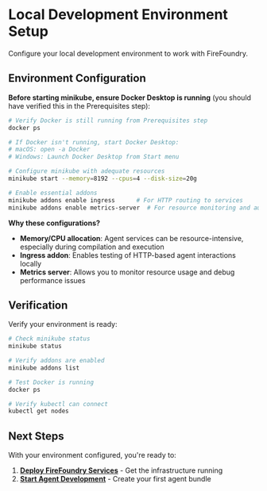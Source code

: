 # Local Development Environment Setup

Configure your local development environment to work with FireFoundry.

## Environment Configuration

**Before starting minikube, ensure Docker Desktop is running** (you should have verified this in the Prerequisites step):

```bash
# Verify Docker is still running from Prerequisites step
docker ps

# If Docker isn't running, start Docker Desktop:
# macOS: open -a Docker
# Windows: Launch Docker Desktop from Start menu

# Configure minikube with adequate resources
minikube start --memory=8192 --cpus=4 --disk-size=20g

# Enable essential addons
minikube addons enable ingress      # For HTTP routing to services
minikube addons enable metrics-server  # For resource monitoring and autoscaling

```

**Why these configurations?**

- **Memory/CPU allocation**: Agent services can be resource-intensive, especially during compilation and execution
- **Ingress addon**: Enables testing of HTTP-based agent interactions locally
- **Metrics server**: Allows you to monitor resource usage and debug performance issues

## Verification

Verify your environment is ready:

```bash
# Check minikube status
minikube status

# Verify addons are enabled
minikube addons list

# Test Docker is running
docker ps

# Verify kubectl can connect
kubectl get nodes
```

## Next Steps

With your environment configured, you're ready to:

1. **[Deploy FireFoundry Services](04-deployment.md)** - Get the infrastructure running
2. **[Start Agent Development](05-agent-development.md)** - Create your first agent bundle

